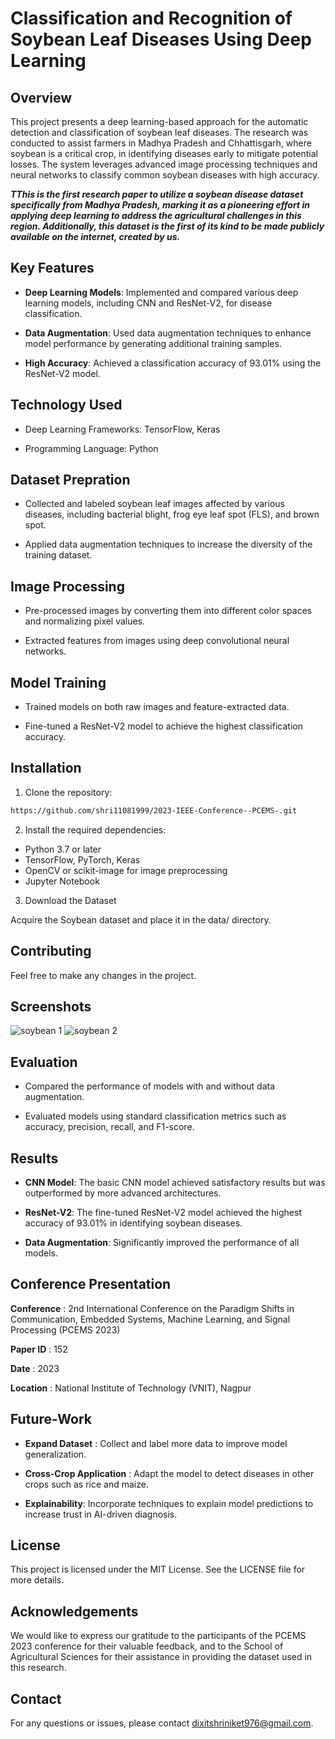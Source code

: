 # Classification and Recognition of Soybean Leaf Diseases Using Deep Learning

## Overview

This project presents a deep learning-based approach for the automatic detection and classification of soybean leaf diseases. The research was conducted to assist farmers in Madhya Pradesh and Chhattisgarh, where soybean is a critical crop, in identifying diseases early to mitigate potential losses. The system leverages advanced image processing techniques and neural networks to classify common soybean diseases with high accuracy.

***TThis is the first research paper to utilize a soybean disease dataset specifically from Madhya Pradesh, marking it as a pioneering effort in applying deep learning to address the agricultural challenges in this region. Additionally, this dataset is the first of its kind to be made publicly available on the internet, created by us.***

## Key Features

* **Deep Learning Models**: Implemented and compared various deep learning models, including CNN and ResNet-V2, for disease classification.

* **Data Augmentation**: Used data augmentation techniques to enhance model performance by generating additional training samples.

* **High Accuracy**: Achieved a classification accuracy of 93.01% using the ResNet-V2 model.


## Technology Used

* Deep Learning Frameworks: TensorFlow, Keras

* Programming Language: Python

## Dataset Prepration

* Collected and labeled soybean leaf images affected by various diseases, including bacterial blight, frog eye leaf spot (FLS), and brown spot.

* Applied data augmentation techniques to increase the diversity of the training dataset.
## Image Processing

* Pre-processed images by converting them into different color spaces and normalizing pixel values.

* Extracted features from images using deep convolutional neural networks.
## Model Training

* Trained models on both raw images and feature-extracted data.

* Fine-tuned a ResNet-V2 model to achieve the highest classification accuracy.
## Installation

1. Clone the repository:

```bash
https://github.com/shri11081999/2023-IEEE-Conference--PCEMS-.git
```
2. Install the required dependencies:

* Python 3.7 or later
* TensorFlow, PyTorch, Keras
* OpenCV or scikit-image for image preprocessing
* Jupyter Notebook


3. Download the Dataset

Acquire the Soybean dataset and place it in the data/ directory.


## Contributing

Feel free to make any changes in the project.
## Screenshots

![soybean 1](https://github.com/user-attachments/assets/7d636b72-284e-4024-ae04-a2f3dd2a1e57)
![soybean 2](https://github.com/user-attachments/assets/a88b7ae3-c200-471b-9759-c60ff7343b3a)


## Evaluation

* Compared the performance of models with and without data augmentation.

* Evaluated models using standard classification metrics such as accuracy, precision, recall, and F1-score.
## Results

* **CNN Model**:  The basic CNN model achieved satisfactory results but was outperformed by more advanced architectures.

* **ResNet-V2**: The fine-tuned ResNet-V2 model achieved the highest accuracy of 93.01% in identifying soybean diseases.


* **Data Augmentation**: Significantly improved the performance of all models.

## Conference Presentation

**Conference** : 2nd International Conference on the Paradigm Shifts in Communication, Embedded Systems, Machine Learning, and Signal Processing (PCEMS 2023)

**Paper ID** : 152

**Date** : 2023

**Location** : National Institute of Technology (VNIT), Nagpur
## Future-Work

* **Expand Dataset** : Collect and label more data to improve model generalization.

* **Cross-Crop Application** : Adapt the model to detect diseases in other crops such as rice and maize.

* **Explainability**: Incorporate techniques to explain model predictions to increase trust in AI-driven diagnosis.
## License

This project is licensed under the MIT License. See the LICENSE file for more details.

## Acknowledgements

We would like to express our gratitude to the participants of the PCEMS 2023 conference for their valuable feedback, and to the School of Agricultural Sciences for their assistance in providing the dataset used in this research.


## Contact

For any questions or issues, please contact dixitshriniket976@gmail.com.
